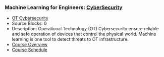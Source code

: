 ### Machine Learning for Engineers: [CyberSecurity](https://www.apmonitor.com/pds/index.php/Main/CyberSecurity)
- [OT Cybersecurity](https://www.apmonitor.com/pds/index.php/Main/CyberSecurity)
 - Source Blocks: 0
 - Description: Operational Technology (OT) Cybersecurity ensure reliable and safe operation of devices that control the physical world. Machine learning is one tool to detect threats to OT infrastructure.
- [Course Overview](https://apmonitor.com/pds)
- [Course Schedule](https://apmonitor.com/pds/index.php/Main/CourseSchedule)
